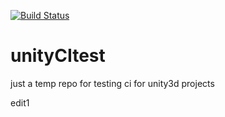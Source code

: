[![Build Status](https://travis-ci.org/GandaG/unityCItest.svg)](https://travis-ci.org/GandaG/unityCItest)

# unityCItest
just a temp repo for testing ci for unity3d projects

edit1
